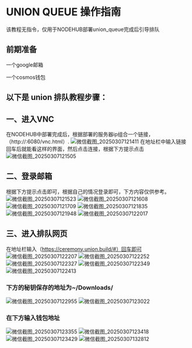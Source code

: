 # UNION QUEUE 操作指南 
该教程无指令，仅用于NODEHUB部署union_queue完成后引导排队

## 前期准备
一个google邮箱

一个cosmos钱包

## **以下是 union 排队教程步骤：**  

## 一、进入VNC
在NODEHUB中部署完成后，根据部署的服务器ip组合一个链接，（http://<ip>:6080/vnc.html）.
![微信截图_20250307121411](https://github.com/user-attachments/assets/6b535d45-0ade-4276-b923-2ae2f623dd69)
在地址栏中输入链接回车后就能看这样的界面，然后点击连接，根据下方提示点击
![微信截图_20250307121505](https://github.com/user-attachments/assets/211e143e-f2fa-4837-8b2a-9b944f5c3531)
## 二、登录邮箱
根据下方提示点击即可，根据自己的情况登录即可，下方内容仅供参考。
![微信截图_20250307121523](https://github.com/user-attachments/assets/3c9761d2-f798-47b7-b083-726422110b3b)
![微信截图_20250307121608](https://github.com/user-attachments/assets/b82dd78a-df93-47b4-83c8-ba3439cf8b1e)
![微信截图_20250307121709](https://github.com/user-attachments/assets/3ed0d170-6434-43ae-9591-2c39522870b8)
![微信截图_20250307121835](https://github.com/user-attachments/assets/b383c3f8-0584-4454-995e-23dc1572d52f)
![微信截图_20250307121948](https://github.com/user-attachments/assets/527cf13d-5367-49c2-aecd-22b3b238186c)
![微信截图_20250307122017](https://github.com/user-attachments/assets/b0be6c0f-7399-40e5-b557-a1cce51546f1)
## 三、进入排队网页
在地址栏输入（https://ceremony.union.build/#）回车即可
![微信截图_20250307122207](https://github.com/user-attachments/assets/a99dfa92-d77d-4f87-a578-7b1ae9308d67)
![微信截图_20250307122252](https://github.com/user-attachments/assets/f0980203-f87e-4a1e-915c-37a94c9a91cc)
![微信截图_20250307122327](https://github.com/user-attachments/assets/8518ee80-c969-455f-96ad-d0f7a16a2a61)
![微信截图_20250307122349](https://github.com/user-attachments/assets/6da669a0-1508-4ba2-8d01-8fb54a88de89)
![微信截图_20250307122413](https://github.com/user-attachments/assets/99266495-479b-4dc2-aa5b-dd0ec78268ef)
### 下方的秘钥保存的地址为~/Downloads/
![微信截图_20250307122955](https://github.com/user-attachments/assets/b21fffda-7709-42af-b1c9-70b3b072b1ce)
![微信截图_20250307123022](https://github.com/user-attachments/assets/bc7589d4-4f28-4d0f-bcc8-38fbcdb79f21)
### 在下方输入钱包地址
![微信截图_20250307123355](https://github.com/user-attachments/assets/b6a406b1-88a5-485e-ae67-26aca9255817)
![微信截图_20250307123418](https://github.com/user-attachments/assets/c2023242-2a8b-4b73-9d7f-0a8229236fce)
![微信截图_20250307123429](https://github.com/user-attachments/assets/a29623c5-a05a-4869-ac36-9d66698c1db5)
![微信截图_20250307132812](https://github.com/user-attachments/assets/25facaa1-26f6-4aaf-a418-05581bf3bf83)
